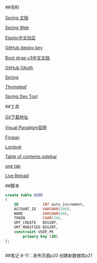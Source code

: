 ##资料

[Spring 文档](https://spring.io/guides)

[Spring Web](https://spring.io/guides/gs/serving-web-content/)

[Elastic中文社区](https://elasticsearch.cn/explore)

[GitHub deploy key](https://developer.github.com/v3/guides/managing-deploy-keys/#deploy-keys)

[Boot strap v3中文文档](https://v3.bootcss.com/getting-started/)

[GitHub OAuth](https://developer.github.com/apps/building-oauth-apps/creating-an-oauth-app/)

[Spring](https://docs.spring.io/spring-boot/docs/2.0.0.RC1/reference/htmlsingle/#boot-features-embedded-database-support)

[Thymeleaf](https://www.thymeleaf.org/doc/tutorials/3.0/usingthymeleaf.html#using-theach)

[Spring Dev Tool](https://docs.spring.io/spring-boot/docs/2.0.0.RC1/reference/htmlsingle/#using-boot-devtools)


##工具

[Git下载地址](https://git-scm.com/download)

[Visual Paradigm官网](https://www.visual-paradigm.com)

[Flyway](http://flywaydb.org/getstarted/fiststeps/maven)

[Lombok](https://projectlombok.org/)

[Table of contents sidebar](https://chrome.google.com/webstore/detail/table-of-contents-sidebar/ohohkfheangmbedkgechjkmbepeikkej?hl=zh-CN)

[one tab](https://chrome.google.com/webstore/detail/onetab/chphlpgkkbolifaimnlloiipkdnihall?hl=zh-CN)

[Live Reload](https://chrome.google.com/webstore/detail/live-reload/jcejoncdonagmfohjcdgohnmecaipidc?hl=zh-CN)

##脚本

```sql
create table USER
(
    ID           INT auto_increment,
    ACCOUNT_ID   VARCHAR(100),
    NAME         VARCHAR(50),
    TOKEN        CHAR(36),
    GMT_CREATE   BIGINT,
    GMT_MODIFIED BIGINT,
    constraint USER_PK
        primary key (ID)
);


```
```bash

```


##笔记
8-11：发布页面p20
     创建新数据库p21